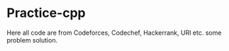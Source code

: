 # Practice-cpp
 Here all code are from Codeforces, Codechef, Hackerrank, URI etc. some problem solution.
